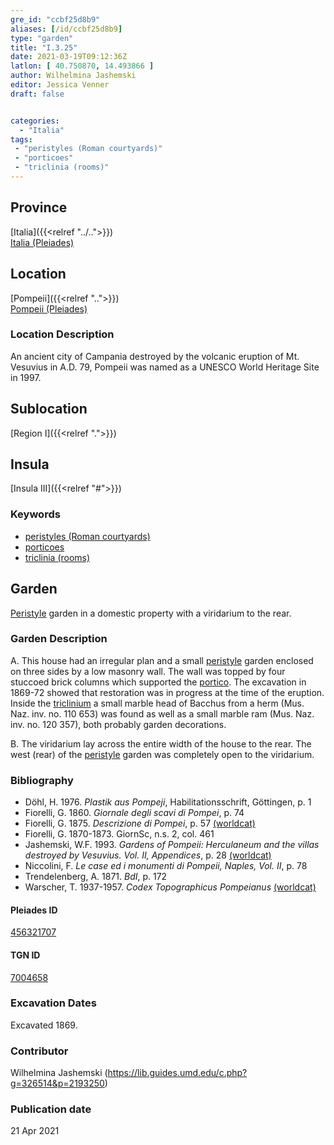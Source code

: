 ```yaml
---
gre_id: "ccbf25d8b9"
aliases: [/id/ccbf25d8b9]
type: "garden"
title: "I.3.25"
date: 2021-03-19T09:12:36Z
latlon: [ 40.750870, 14.493866 ]
author: Wilhelmina Jashemski
editor: Jessica Venner
draft: false


categories:
  - "Italia"
tags:
 - "peristyles (Roman courtyards)"
 - "porticoes"
 - "triclinia (rooms)"
---
```


## Province
[Italia]({{<relref "../..">}}) \
[Italia (Pleiades)](https://pleiades.stoa.org/places/1052)

## Location
[Pompeii]({{<relref "..">}}) \
[Pompeii (Pleiades)](https://pleiades.stoa.org/places/433032)


### Location Description
An ancient city of Campania destroyed by the volcanic eruption of Mt. Vesuvius in A.D. 79, Pompeii was named as a UNESCO World Heritage Site in 1997.

## Sublocation
[Region I]({{<relref ".">}})
## Insula
[Insula III]({{<relref "#">}})

### Keywords
- [peristyles (Roman courtyards)](http://vocab.getty.edu/page/aat/300080971)
- [porticoes](http://vocab.getty.edu/page/aat/300004145)
- [triclinia (rooms)](http://vocab.getty.edu/page/aat/300004359)

## Garden
[Peristyle](http://vocab.getty.edu/page/aat/300080971) garden in a domestic property with a viridarium  to the rear.

### Garden Description
A. This house had an irregular plan and a small [peristyle](http://vocab.getty.edu/page/aat/300080971) garden enclosed on three sides by a low masonry wall. The wall was topped by four stuccoed brick columns which supported the [portico](http://vocab.getty.edu/page/aat/300004145). The excavation in 1869-72 showed that restoration was in progress at the time of the eruption. Inside the [triclinium](http://vocab.getty.edu/page/aat/300004359) a small marble head of Bacchus from a herm (Mus. Naz. inv. no. 110 653) was found as well as a small marble ram (Mus. Naz. inv. no. 120 357), both probably garden decorations.

B. The viridarium lay across the entire width of the house to the rear. The west (rear) of the [peristyle](http://vocab.getty.edu/page/aat/300080971) garden was completely open to the viridarium.

### Bibliography

* Döhl, H. 1976. *Plastik aus Pompeji*, Habilitationsschrift, Göttingen, p. 1   
* Fiorelli, G. 1860. *Giornale degli scavi di Pompei*, p. 74  
* Fiorelli, G. 1875. *Descrizione di Pompei*, p. 57 [(worldcat)](https://www.worldcat.org/title/descrizione-di-pompei/oclc/9528380)    
* Fiorelli, G. 1870-1873. GiornSc, n.s. 2, col. 461  
* Jashemski, W.F. 1993. *Gardens of Pompeii: Herculaneum and the villas destroyed by Vesuvius. Vol. II, Appendices*, p. 28 [(worldcat)](https://www.worldcat.org/title/gardens-of-pompeii-herculaneum-and-the-villas-destroyed-by-vesuvius-volume-2-appendices/oclc/222353569)  
* Niccolini, F. *Le case ed i monumenti di Pompeii, Naples, Vol. II*, p. 78   
* Trendelenberg, A. 1871. *BdI*, p. 172  
* Warscher, T. 1937-1957. *Codex Topographicus Pompeianus* [(worldcat)](https://www.worldcat.org/title/codex-topographicus-pompeianus-1937-1957-and-undated/oclc/974375313&referer=brief_results)  


<!--#### Periodo ID-->

<!-- [PERIODO_ID](https://pleiades.stoa.org/places/PLEIADES_ID) -->

#### Pleiades ID
[456321707](https://pleiades.stoa.org/places/456321707)

#### TGN ID
[7004658](http://vocab.getty.edu/page/tgn/7004658)

###  Excavation Dates
Excavated 1869.

### Contributor
Wilhelmina Jashemski (https://lib.guides.umd.edu/c.php?g=326514&p=2193250)


### Publication date

21 Apr 2021
<!-- Format: dd MONTH_NAME yyyy -->

<!-- DATE -->
